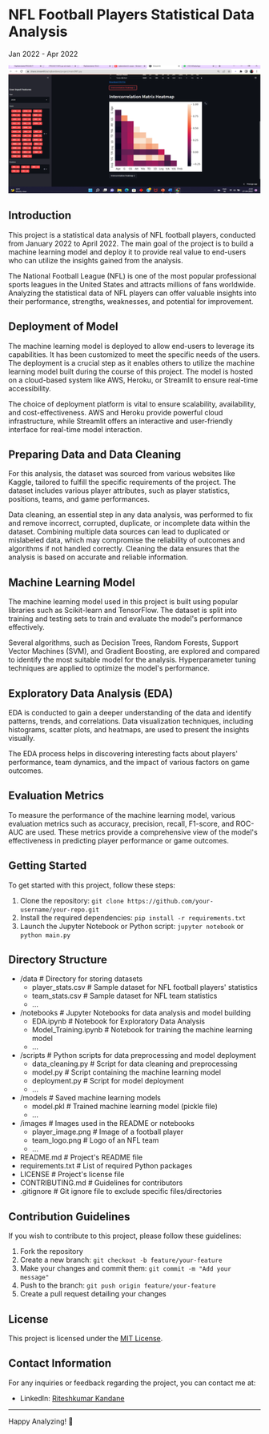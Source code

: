 # NFL Football Players Statistical Data Analysis

Jan 2022 - Apr 2022

![NFL Football Players Statistical Data Analysis](./Screenshot/Screenshot%20(77).png)

## Introduction

This project is a statistical data analysis of NFL football players, conducted from January 2022 to April 2022. The main goal of the project is to build a machine learning model and deploy it to provide real value to end-users who can utilize the insights gained from the analysis.

The National Football League (NFL) is one of the most popular professional sports leagues in the United States and attracts millions of fans worldwide. Analyzing the statistical data of NFL players can offer valuable insights into their performance, strengths, weaknesses, and potential for improvement.

## Deployment of Model

The machine learning model is deployed to allow end-users to leverage its capabilities. It has been customized to meet the specific needs of the users. The deployment is a crucial step as it enables others to utilize the machine learning model built during the course of this project. The model is hosted on a cloud-based system like AWS, Heroku, or Streamlit to ensure real-time accessibility.

The choice of deployment platform is vital to ensure scalability, availability, and cost-effectiveness. AWS and Heroku provide powerful cloud infrastructure, while Streamlit offers an interactive and user-friendly interface for real-time model interaction.

## Preparing Data and Data Cleaning

For this analysis, the dataset was sourced from various websites like Kaggle, tailored to fulfill the specific requirements of the project. The dataset includes various player attributes, such as player statistics, positions, teams, and game performances.

Data cleaning, an essential step in any data analysis, was performed to fix and remove incorrect, corrupted, duplicate, or incomplete data within the dataset. Combining multiple data sources can lead to duplicated or mislabeled data, which may compromise the reliability of outcomes and algorithms if not handled correctly. Cleaning the data ensures that the analysis is based on accurate and reliable information.

## Machine Learning Model

The machine learning model used in this project is built using popular libraries such as Scikit-learn and TensorFlow. The dataset is split into training and testing sets to train and evaluate the model's performance effectively.

Several algorithms, such as Decision Trees, Random Forests, Support Vector Machines (SVM), and Gradient Boosting, are explored and compared to identify the most suitable model for the analysis. Hyperparameter tuning techniques are applied to optimize the model's performance.

## Exploratory Data Analysis (EDA)

EDA is conducted to gain a deeper understanding of the data and identify patterns, trends, and correlations. Data visualization techniques, including histograms, scatter plots, and heatmaps, are used to present the insights visually.

The EDA process helps in discovering interesting facts about players' performance, team dynamics, and the impact of various factors on game outcomes.

## Evaluation Metrics

To measure the performance of the machine learning model, various evaluation metrics such as accuracy, precision, recall, F1-score, and ROC-AUC are used. These metrics provide a comprehensive view of the model's effectiveness in predicting player performance or game outcomes.

## Getting Started

To get started with this project, follow these steps:

1. Clone the repository: `git clone https://github.com/your-username/your-repo.git`
2. Install the required dependencies: `pip install -r requirements.txt`
3. Launch the Jupyter Notebook or Python script: `jupyter notebook` or `python main.py`

## Directory Structure
- /data               # Directory for storing datasets
    - player_stats.csv # Sample dataset for NFL football players' statistics
    - team_stats.csv   # Sample dataset for NFL team statistics
    - ...
- /notebooks          # Jupyter Notebooks for data analysis and model building
    - EDA.ipynb        # Notebook for Exploratory Data Analysis
    - Model_Training.ipynb  # Notebook for training the machine learning model
    - ...
- /scripts            # Python scripts for data preprocessing and model deployment
    - data_cleaning.py # Script for data cleaning and preprocessing
    - model.py         # Script containing the machine learning model
    - deployment.py    # Script for model deployment
    - ...
- /models             # Saved machine learning models
    - model.pkl        # Trained machine learning model (pickle file)
    - ...
- /images             # Images used in the README or notebooks
    - player_image.png # Image of a football player
    - team_logo.png    # Logo of an NFL team
    - ...
- README.md           # Project's README file
- requirements.txt    # List of required Python packages
- LICENSE             # Project's license file
- CONTRIBUTING.md     # Guidelines for contributors
- .gitignore          # Git ignore file to exclude specific files/directories


## Contribution Guidelines

If you wish to contribute to this project, please follow these guidelines:

1. Fork the repository
2. Create a new branch: `git checkout -b feature/your-feature`
3. Make your changes and commit them: `git commit -m "Add your message"`
4. Push to the branch: `git push origin feature/your-feature`
5. Create a pull request detailing your changes

## License

This project is licensed under the [MIT License](LICENSE).

## Contact Information

For any inquiries or feedback regarding the project, you can contact me at:


- LinkedIn: [Riteshkumar Kandane](https://www.linkedin.com/in/dkteriteshkumarkandane/)

---

Happy Analyzing! 🏈
